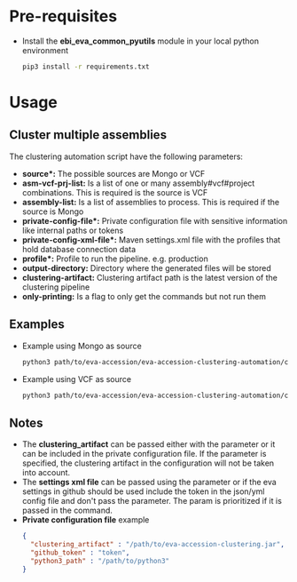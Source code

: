 # Pre-requisites
* Install the **ebi_eva_common_pyutils** module in your local python environment
    ```bash
    pip3 install -r requirements.txt
    ```

# Usage
## Cluster multiple assemblies
The clustering automation script have the following parameters:
* **source\*:** The possible sources are Mongo or VCF
* **asm-vcf-prj-list:** Is a list of one or many assembly#vcf#project combinations. This is required is the source is VCF
* **assembly-list:** Is a list of assemblies to process. This is required if the source is Mongo
* **private-config-file\*:** Private configuration file with sensitive information like internal paths or tokens
* **private-config-xml-file\*:** Maven settings.xml file with the profiles that hold database connection data
* **profile\*:** Profile to run the pipeline. e.g. production
* **output-directory:** Directory where the generated files will be stored
* **clustering-artifact:** Clustering artifact path is the latest version of the clustering pipeline
* **only-printing:** Is a flag to only get the commands but not run them  


## Examples
* Example using Mongo as source
    ```bash
    python3 path/to/eva-accession/eva-accession-clustering-automation/cluster_multiple_assemblies.py --source mongo --assembly-list GCA_000233375.4,GCA_000002285.2 --private-config-file path/to/private_config.json --output-directory /output/clustering_automation --only-printing --private-config-xml-file path/to/settings.xml --profile production    
    ```

* Example using VCF as source
    ```bash
    python3 path/to/eva-accession/eva-accession-clustering-automation/cluster_multiple_assemblies.py --source vcf --asm-vcf-prj-list GCA_000233375.4#path/to/accessioned.vcf.gz#PRJEB1111,GCA_000233375.4#/nfs/eva/file.vcf.gz#PRJEB2222 --private-config-file path/to/private_config.json --output-directory /output/clustering_automation --only-printing --private-config-xml-file path/to/settings.xml --profile productio
    ```
  

## Notes
* The **clustering_artifact** can be passed either with the parameter or it can be included in the private configuration file.
If the parameter is specified, the clustering artifact in the configuration will not be taken into account.
* The **settings xml file** can be passed using the parameter or if the eva settings in github should be used include the 
token in the json/yml config file and don't pass the parameter. The param is prioritized if it is passed in the command.
* **Private configuration file** example
    ```json
    {
      "clustering_artifact" : "/path/to/eva-accession-clustering.jar",
      "github_token" : "token",
      "python3_path" : "/path/to/python3"
    }
    ```